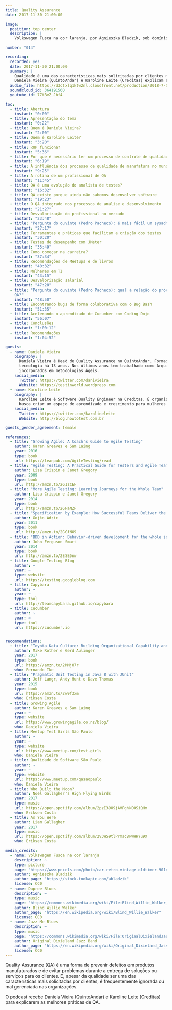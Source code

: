 ```yaml
---
title: Quality Assurance
date: 2017-11-30 21:00:00

image:
  position: top center
  description: |
    Volkswagen Fusca na cor laranja, por Agnieszka Bladzik, sob domínio público

number: "014"

recording:
  recorded: yes
  date: 2017-11-30 21:00:00
  summary: |
    Qualidade é uma das características mais solicitadas por clientes mas é frequentemente ignorada nas organizações.
    Daniela Vieira (QuintoAndar) e Karoline Leite (Creditas) explicam as melhores práticas de QA.
  audio_file: https://d3ctxlq1ktw2nl.cloudfront.net/production/2018-7-5/3929985-44100-2-759328fe8daf6.m4a
  soundcloud_id: 364191560
  youtube_id: 77tBvZ_Jbf4

toc:
  - title: Abertura
    instant: "0:00"
  - title: Apresentação do tema
    instant: "0:22"
  - title: Quem é Daniela Vieira?
    instant: "2:00"
  - title: Quem é Karoline Leite?
    instant: "3:20"
  - title: RUP funciona?
    instant: "5:36"
  - title: Por que é necessário ter um processo de controle de qualidade?
    instant: "6:19"
  - title: A influência dos processo de qualidade de manufatura no mundo do desenvolvimento de software
    instant: "9:25"
  - title: A rotina de um profissional de QA
    instant: "11:45"
  - title: QA é uma evolução do analista de testes?
    instant: "16:32"
  - title: QA existe porque ainda não sabemos desenvolver software
    instant: "19:23"
  - title: O QA integrado nos processos de análise e desenvolvimento
    instant: "21:27"
  - title: Desvalorização do profissional no mercado
    instant: "23:48"
  - title: "Pergunta do ouvinte (Pedro Pacheco): é mais fácil um sysadmin ou um desenvolver migrar para QA?"
    instant: "27:17"
  - title: Ferramentas e práticas que facilitam a criação dos testes
    instant: "30:20"
  - title: Testes de desempenho com JMeter
    instant: "35:49"
  - title: Como começar na carreira?
    instant: "37:34"
  - title: Recomendações de Meetups e de livros
    instant: "40:32"
  - title: Mulheres em TI
    instant: "43:15"
  - title: Desvalorização salarial
    instant: "47:28"
  - title: "Pergunta do ouvinte (Pedro Pacheco): qual a relação do processo de melhoria contínua do ITIL com a área de
    QA?"
    instant: "48:50"
  - title: Encontrando bugs de forma colaborativa com o Bug Bash
    instant: "51:35"
  - title: Acelerando o aprendizado de Cucumber com Coding Dojo
    instant: "56:07"
  - title: Conclusões
    instant: "1:00:12"
  - title: Recomendações
    instant: "1:04:52"

guests:
  - name: Daniela Vieira
    biography: |
      Daniela Vieira é Head de Quality Assurance no QuintoAndar. Formada em Engenharia da Computação, trabalha com
      tecnologia há 13 anos. Nos últimos anos tem trabalhado como Arquiteta de Software e com automação de testes
      incorporados em metodologias Ágeis.
    social_media:
      Twitter: https://twitter.com/danivieira
      Website: https://testinworld.wordpress.com
  - name: Karoline Leite
    biography: |
      Karoline Leite é Software Quality Engineer na Creditas. É organizadora do Meetup Test Girls São Paulo, que
      busca criar um espaço de aprendizado e crescimento para mulheres que trabalham com desenvolvimento de software.
    social_media:
      Twitter: https://twitter.com/karolineleite
      Website: http://blog.howtotest.com.br

guests_gender_agreement: female

references:
  - title: "Growing Agile: A Coach's Guide to Agile Testing"
    author: Karen Greaves e Sam Laing
    year: 2016
    type: book
    url: https://leanpub.com/AgileTesting/read
  - title: "Agile Testing: A Practical Guide for Testers and Agile Teams"
    author: Lisa Crispin e Janet Gregory
    year: 2009
    type: book
    url: http://amzn.to/2GIzCEF
  - title: "More Agile Testing: Learning Journeys for the Whole Team"
    author: Lisa Crispin e Janet Gregory
    year: 2014
    type: book
    url: http://amzn.to/2GHaNZF
  - title: "Specification by Example: How Successful Teams Deliver the Right Software"
    author: Gojko Adzic
    year: 2011
    type: book
    url: http://amzn.to/2GGfNO9
  - title: "BDD in Action: Behavior-driven development for the whole software lifecycle"
    author: John Ferguson Smart
    year: 2014
    type: book
    url: http://amzn.to/2ESE5nw
  - title: Google Testing Blog
    author: ~
    year: ~
    type: website
    url: https://testing.googleblog.com
  - title: Capybara
    author: ~
    year: ~
    type: tool
    url: http://teamcapybara.github.io/capybara
  - title: Cucumber
    author: ~
    year: ~
    type: tool
    url: https://cucumber.io


recommendations:
  - title: "Toyota Kata Culture: Building Organizational Capability and Mindset through Kata Coaching"
    author: Mike Rother e Gerd Aulinger
    year: 2017
    type: book
    url: https://amzn.to/2MMjO7r
    who: Fernando Ike
  - title: "Pragmatic Unit Testing in Java 8 with JUnit"
    author: Jeff Langr, Andy Hunt e Dave Thomas
    year: 2015
    type: book
    url: https://amzn.to/2w9f3xm
    who: Eriksen Costa
  - title: Growing Agile
    author: Karen Greaves e Sam Laing
    year: ~
    type: website
    url: https://www.growingagile.co.nz/blog/
    who: Daniela Vieira
  - title: Meetup Test Girls São Paulo
    author: ~
    year: ~
    type: website
    url: https://www.meetup.com/test-girls
    who: Daniela Vieira
  - title: Qualidade de Software São Paulo
    author: ~
    year: ~
    type: website
    url: https://www.meetup.com/qasaopaulo
    who: Daniela Vieira
  - title: Who Built the Moon?
    author: Noel Gallagher's High Flying Birds
    year: 2017
    type: music
    url: https://open.spotify.com/album/2pzI39O9jAVFghND0SiQHm
    who: Eriksen Costa
  - title: As You Were
    author: Liam Gallagher
    year: 2017
    type: music
    url: https://open.spotify.com/album/2V3WS9tlPYmscBNWHHYu9X
    who: Eriksen Costa

media_credits:
  - name: Volkswagen Fusca na cor laranja
    description: ~
    type: picture
    page: "https://www.pexels.com/photo/car-retro-vintage-oldtimer-9014/"
    author: Agnieszka Bladzik
    author_page: "https://stock.tookapic.com/abladzik"
    license: CC0
  - name: Dupree Blues
    description: ~
    type: music
    page: "https://commons.wikimedia.org/wiki/File:Blind_Willie_Walker_-_Dupree_Blues.ogg"
    author: Blind Willie Walker
    author_page: "https://en.wikipedia.org/wiki/Blind_Willie_Walker"
    license: CC0
  - name: Jazz Me Blues
    description: ~
    type: music
    page: "https://commons.wikimedia.org/wiki/File:OriginalDixielandJassBand-JazzMeBlues.ogg"
    author: Original Dixieland Jazz Band
    author_page: "https://en.wikipedia.org/wiki/Original_Dixieland_Jass_Band"
    license: CC0
---
```


Quality Assurance (QA) é uma forma de prevenir defeitos em produtos manufaturados e de evitar problemas durante a
entrega de soluções ou serviços para os clientes. E, apesar da qualidade ser uma das características mais solicitadas
por clientes, é frequentemente ignorada ou mal gerenciada nas organizações.

O podcast recebe Daniela Vieira (QuintoAndar) e Karoline Leite (Creditas) para explicarem as melhores práticas de QA.
